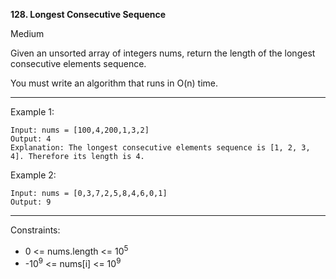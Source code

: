 **128. Longest Consecutive Sequence**

Medium

Given an unsorted array of integers nums, return the length of the longest consecutive elements sequence.

You must write an algorithm that runs in O(n) time.

*** 

Example 1:
```
Input: nums = [100,4,200,1,3,2]
Output: 4
Explanation: The longest consecutive elements sequence is [1, 2, 3, 4]. Therefore its length is 4.
```
Example 2:
```
Input: nums = [0,3,7,2,5,8,4,6,0,1]
Output: 9
``` 
***
Constraints:

- 0 <= nums.length <= 10<sup>5</sup>
- -10<sup>9</sup> <= nums[i] <= 10<sup>9</sup>